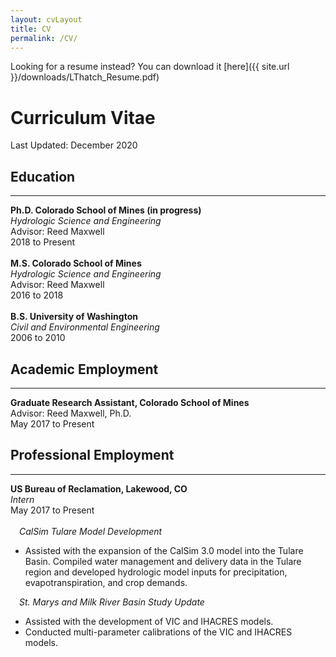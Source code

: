 ```yaml
---
layout: cvLayout
title: CV
permalink: /CV/
---
```

Looking for a resume instead? You can download it [here]({{ site.url }}/downloads/LThatch_Resume.pdf)

# Curriculum Vitae
Last Updated: December 2020

## Education
* * *
**Ph.D. Colorado School of Mines (in progress)** <br>
*Hydrologic Science and Engineering*<br>
Advisor: Reed Maxwell<br>
2018 to Present<br>
<br>
**M.S. Colorado School of Mines**<br>
*Hydrologic Science and Engineering*<br>
Advisor: Reed Maxwell<br>
2016 to 2018<br>
<br>
**B.S. University of Washington**<br>
*Civil and Environmental Engineering*<br>
2006 to 2010

## Academic Employment

* * *
**Graduate Research Assistant, Colorado School of Mines**<br>
Advisor: Reed Maxwell, Ph.D.<br>
May 2017 to Present<br>

## Professional Employment
* * *
**US Bureau of Reclamation, Lakewood, CO**<br>
*Intern*<br>
May 2017 to Present<br>
<br>
&emsp;*CalSim Tulare Model Development*
- Assisted with the expansion of the CalSim 3.0 model into the Tulare Basin. 
Compiled water management and delivery data in the Tulare region and developed hydrologic model inputs for precipitation, evapotranspiration, and crop demands.

&emsp;*St. Marys and Milk River Basin Study Update*
- Assisted with the development of VIC and IHACRES models.
- Conducted multi-parameter calibrations of the VIC and IHACRES models.
